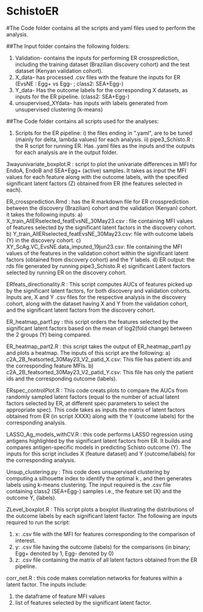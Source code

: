 # SchistoER
#The Code folder contains all the scripts and yaml files used to perform the analysis.

##The Input folder contains the following folders:

1. Validation-  contains the inputs for performing ER crossprediction, including the training dataset (Brazilian discovery cohort) and the test dataset (Kenyan validation cohort).
2. X_data- has processed .csv files with the feature the inputs for ER (EvsNE : Egg+ vs Egg- ; class2: SEA+Egg-)
3. Y_data- Has the outcome labels for the corresponding X datasets, as inputs for the ER pipeline. (class2: SEA+Egg-)
4. unsupervised_XYdata- has inputs with labels generated from unsupervised clustering (k-means)

##The Code folder contains all scripts used for the analyses:

1. Scripts for the ER pipeline:
i) the files ending in ".yaml", are to be tuned (mainly for delta, lambda values) for each analysis.
ii) pipe3_Schisto.R : the R script for running ER. Has .yaml files as the inputs and the outputs for each analysis are in the output folder.

3wayunivariate_boxplot.R : script to plot the univariate differences in MFI for EndoA, EndoB and SEA+Egg+ (active) samples. It takes as input the MFI values for each feature along with the outcome labels, with the specified significant latent factors (Z) obtained from ER (the features selected in each).

ER_crossprediction.Rmd : has the R markdown file for ER crossprediction between the discovery (Brazilian) cohort and the validation (Kenyan) cohort. 
it takes the following inputs:
a) X_train_AllERselected_featEvsNE_30May23.csv : file containing MFI values of features selected by the significant latent factors in the discovery cohort.
b) Y_train_AllERselected_featEvsNE_30May23.csv: file with outcome labels (Y) in the discovery cohort.
c) XY_ScAg.VC_EvsNE.data_imputed_19jun23.csv: file containing the MFI values of the features in the validation cohort within the significant latent factors (obtained from discovery cohort) and the Y labels.
d) ER output: the rds file generated by running pipe3_Schisto.R
e) significant Latent factors selected by running ER on the discovery cohort.

ERfeats_directionality.R : This script computes AUCs of features picked up by the significant latent factors, for both discovery and validation cohorts. Inputs are, X and Y .csv files for the respective analysis in the discovery cohort, along with the dataset having X and Y from the validation cohort, and the significant latent factors from the discovery cohort.

ER_heatmap_part1.py : this script orders the features selected by the significant latent factors based on the mean of log2(fold change) between the 2 groups (Y) being compared. 

ER_heatmap_part2.R : this script takes the output of ER_heatmap_part1.py and plots a heatmap. The inputs of this script are the following:
a) c2A_2B_featsorted_30May23_V2_patid_X.csv: This file has patient ids and the corresponding feature MFIs. 
b) c2A_2B_featsorted_30May23_V2_patid_Y.csv: This file has only the patient ids and the corresponding outcome (labels).

ERspec_controlPlot.R : 
This code creats plots to compare the AUCs from randomly sampled latent factors (equal to the number of actual latent factors selected by ER, at different spec parameters to select the appropriate spec). This code takes as inputs the matrix of latent factors obtained from ER (in script XXXX) along with the Y (outcome labels) for the corresponding analysis.

LASSO_Ag_models_withCV.R : this code performs LASSO regression using antigens highlighted by the significant latent factors from ER. It builds and compares antigen-specific models in predicting Schisto outcome (Y). The inputs for this script includes X (feature dataset) and Y (outcome/labels) for the corresponding analysis.

Unsup_clustering.py : This code does unsupervised clustering by computing a silhouette index to identify the optimal k , and then generates labels using k-means clustering. The input required is the .csv file containing class2 (SEA+Egg-) samples i.e., the feature set (X) and the outcome Y, (labels). 

ZLevel_boxplot.R : This script plots a boxplot illustrating the distributions of the outcome labels by each significant latent factor. The following are inputs required to run the script:
1) x: .csv file with the MFI for features corresponding to the comparison of interest.
2) y: .csv file having the outcome (labels) for the comparisons (in binary; Egg+ denoted by 1, Egg- denoted by 0)
3) z: .csv file containing the matrix of all latent factors obtained from the ER pipeline.

corr_net.R : this code makes correlation networks for features within a latent factor. The inputs include:
1) the dataframe of feature MFI values
2) list of features selected by the significant latent factor. 

